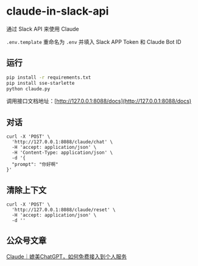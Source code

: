# claude-in-slack-api

通过 Slack API 来使用 Claude

`.env.template` 重命名为 `.env` 并填入 Slack APP Token 和 Claude Bot ID

## 运行

```bash
pip install -r requirements.txt
pip install sse-starlette
python claude.py
```

调用接口文档地址：[http://127.0.0.1:8088/docs](http://127.0.0.1:8088/docs)

## 对话

```curl
curl -X 'POST' \
  'http://127.0.0.1:8088/claude/chat' \
  -H 'accept: application/json' \
  -H 'Content-Type: application/json' \
  -d '{
  "prompt": "你好啊"
}'
```

## 清除上下文

```curl
curl -X 'POST' \
  'http://127.0.0.1:8088/claude/reset' \
  -H 'accept: application/json' \
  -d ''
```

## 公众号文章

[Claude｜媲美ChatGPT，如何免费接入到个人服务](https://mp.weixin.qq.com/s?__biz=Mzg4MjkzMzc1Mg==&mid=2247483961&idx=1&sn=c009f4ea28287daeaa4de17278c8228e&chksm=cf4e68aef839e1b8fe49110341e2a557e0b118fee82d490143656a12c7f85bdd4ef6f65ffd16&token=1094126126&lang=zh_CN#rd)
